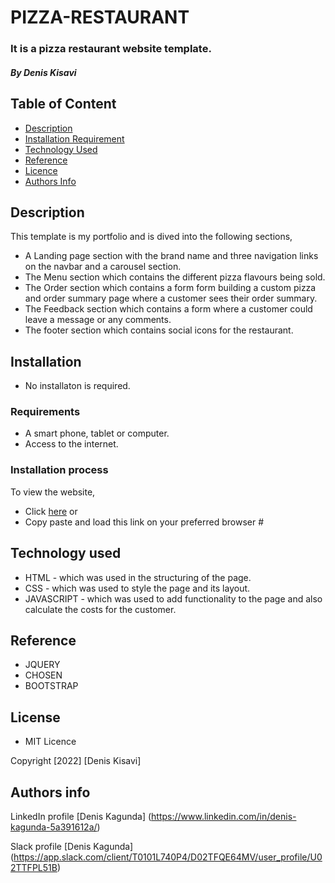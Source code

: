 # PIZZA-RESTAURANT
### It is a pizza restaurant website template.
##### By Denis Kisavi

## Table of Content

+ [Description](#description)
+ [Installation Requirement](#installation)
+ [Technology Used](#technology-used)
+ [Reference](#reference)
+ [Licence](#licence)
+ [Authors Info](#author-Info)

## Description
This template is my portfolio and is dived into the following sections,
 + A Landing page section with the brand name and three navigation links on the navbar and a carousel section.
 + The Menu section which contains the different pizza flavours being sold.
 + The Order section which contains a form form building a custom pizza and order summary page where a customer sees their order summary.
 + The Feedback section which contains a form where a customer could leave a message or any comments.
 + The footer section which contains social icons for the restaurant.
  
 ## Installation
  + No installaton is required.
 ### Requirements
  + A smart phone, tablet or computer.
  + Access to the internet.
  
  ### Installation process
  To view the website,
  + Click <a href="#">here</a> or
  + Copy paste and load this link on your preferred browser #
  
  ## Technology used
  + HTML - which was used in the structuring of the page.
  + CSS - which was used to style the page and its layout.
  + JAVASCRIPT - which was used to add functionality to the page and also calculate the costs for the customer. 
  
  ## Reference
  + JQUERY
  + CHOSEN
  + BOOTSTRAP
  
  ## License
  + MIT Licence
  
Copyright [2022] [Denis Kisavi]

## Authors info

LinkedIn profile [Denis Kagunda] (https://www.linkedin.com/in/denis-kagunda-5a391612a/)

Slack profile [Denis Kagunda] (https://app.slack.com/client/T0101L740P4/D02TFQE64MV/user_profile/U02TTFPL51B)
